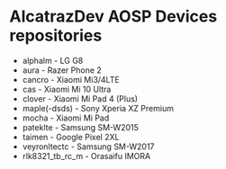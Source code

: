 
<!--

**Here are some ideas to get you started:**

🙋‍♀️ A short introduction - what is your organization all about?
🌈 Contribution guidelines - how can the community get involved?
👩‍💻 Useful resources - where can the community find your docs? Is there anything else the community should know?
🍿 Fun facts - what does your team eat for breakfast?
🧙 Remember, you can do mighty things with the power of [Markdown](https://docs.github.com/github/writing-on-github/getting-started-with-writing-and-formatting-on-github/basic-writing-and-formatting-syntax)
-->
# AlcatrazDev AOSP Devices repositories
- alphalm - LG G8
- aura - Razer Phone 2
- cancro - Xiaomi Mi3/4LTE
- cas - Xiaomi Mi 10 Ultra
- clover - Xiaomi Mi Pad 4 (Plus)
- maple(-dsds) - Sony Xperia XZ Premium
- mocha - Xiaomi Mi Pad
- pateklte - Samsung SM-W2015
- taimen - Google Pixel 2XL
- veyronltectc - Samsung SM-W2017
- rlk8321_tb_rc_m - Orasaifu IMORA
